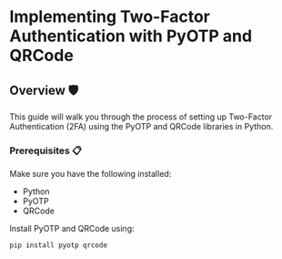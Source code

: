 # Implementing Two-Factor Authentication with PyOTP and QRCode

## Overview 🛡️

This guide will walk you through the process of setting up Two-Factor Authentication (2FA) using the PyOTP and QRCode libraries in Python.

### Prerequisites 📋

Make sure you have the following installed:

- Python
- PyOTP
- QRCode

Install PyOTP and QRCode using:

```bash
pip install pyotp qrcode
